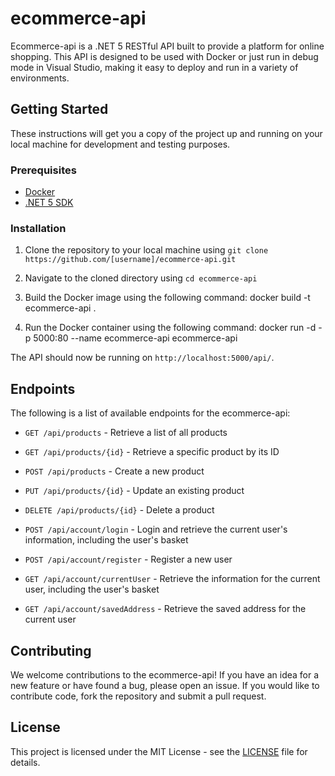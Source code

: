 # ecommerce-api

Ecommerce-api is a .NET 5 RESTful API built to provide a platform for online shopping. This API is designed to be used with Docker or just run in debug mode in Visual Studio, making it easy to deploy and run in a variety of environments.

## Getting Started

These instructions will get you a copy of the project up and running on your local machine for development and testing purposes.

### Prerequisites

- [Docker](https://www.docker.com/products/docker-desktop)
- [.NET 5 SDK](https://dotnet.microsoft.com/download/dotnet/5.0)

### Installation

1. Clone the repository to your local machine using `git clone https://github.com/[username]/ecommerce-api.git`

2. Navigate to the cloned directory using `cd ecommerce-api`

3. Build the Docker image using the following command: docker build -t ecommerce-api .

4. Run the Docker container using the following command: docker run -d -p 5000:80 --name ecommerce-api ecommerce-api


The API should now be running on `http://localhost:5000/api/`.

## Endpoints

The following is a list of available endpoints for the ecommerce-api:

- `GET /api/products` - Retrieve a list of all products
- `GET /api/products/{id}` - Retrieve a specific product by its ID
- `POST /api/products` - Create a new product
- `PUT /api/products/{id}` - Update an existing product
- `DELETE /api/products/{id}` - Delete a product

- `POST /api/account/login` - Login and retrieve the current user's information, including the user's basket
- `POST /api/account/register` - Register a new user
- `GET /api/account/currentUser` - Retrieve the information for the current user, including the user's basket
- `GET /api/account/savedAddress` - Retrieve the saved address for the current user


## Contributing

We welcome contributions to the ecommerce-api! If you have an idea for a new feature or have found a bug, please open an issue. If you would like to contribute code, fork the repository and submit a pull request.

## License

This project is licensed under the MIT License - see the [LICENSE](LICENSE) file for details.

